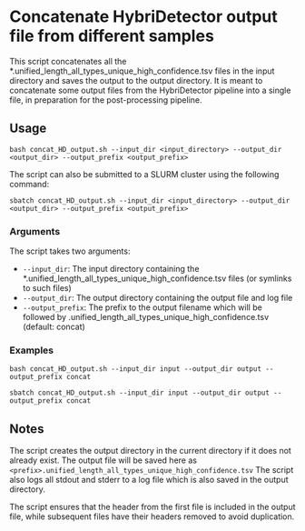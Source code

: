 # Concatenate HybriDetector output file from different samples

This script concatenates all the *.unified_length_all_types_unique_high_confidence.tsv files in the input directory and saves the output to the output directory. It is meant to concatenate some output files from the HybriDetector pipeline into a single file, in preparation for the post-processing pipeline. 

## Usage

`bash concat_HD_output.sh --input_dir <input_directory> --output_dir <output_dir> --output_prefix <output_prefix>`

The script can also be submitted to a SLURM cluster using the following command:

`sbatch concat_HD_output.sh --input_dir <input_directory> --output_dir <output_dir> --output_prefix <output_prefix>`

### Arguments

The script takes two arguments:

- `--input_dir`: The input directory containing the *.unified_length_all_types_unique_high_confidence.tsv files (or symlinks to such files)
- `--output_dir`: The output directory containing the output file and log file
- `--output_prefix`: The prefix to the output filename which will be followed by .unified_length_all_types_unique_high_confidence.tsv (default: concat)

### Examples

`bash concat_HD_output.sh --input_dir input --output_dir output --output_prefix concat`

`sbatch concat_HD_output.sh --input_dir input --output_dir output --output_prefix concat`

## Notes

The script creates the output directory in the current directory if it does not already exist. 
The output file will be saved here as `<prefix>.unified_length_all_types_unique_high_confidence.tsv`
The script also logs all stdout and stderr to a log file which is also saved in the output directory. 

The script ensures that the header from the first file is included in the output file, while subsequent files have their headers removed to avoid duplication.

